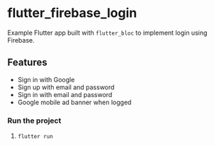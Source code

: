 
# flutter_firebase_login

Example Flutter app built with `flutter_bloc` to implement login using Firebase.

## Features

- Sign in with Google
- Sign up with email and password
- Sign in with email and password
- Google mobile ad banner when logged





### Run the project

1. `flutter run`
